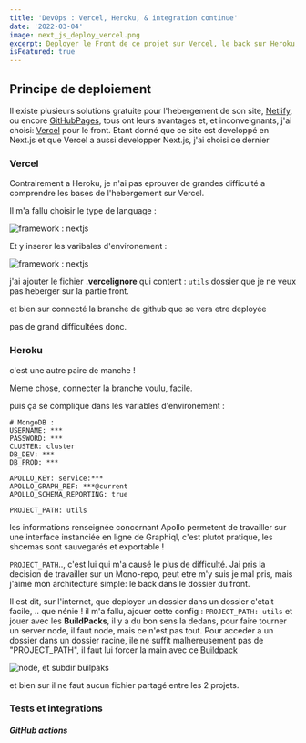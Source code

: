 ```yaml
---
title: 'DevOps : Vercel, Heroku, & integration continue'
date: '2022-03-04'
image: next_js_deploy_vercel.png
excerpt: Deployer le Front de ce projet sur Vercel, le back sur Heroku, et tests d'integrations sur github
isFeatured: true
---
```


## Principe de deploiement

Il existe plusieurs solutions gratuite pour l'hebergement de son site, [Netlify](https://www.netlify.com/), ou encore [GitHubPages](https://pages.github.com/), tous ont leurs avantages et, et inconveignants, j'ai choisi: [Vercel](https://vercel.com/home) pour le front. Etant donné que ce site est developpé en Next.js et que Vercel a aussi developper Next.js, j'ai choisi ce dernier

### Vercel

Contrairement a Heroku, je n'ai pas eprouver de grandes difficulté a comprendre les bases de l'hebergement sur Vercel.

Il m'a fallu choisir le type de language :

![framework : nextjs](banner-framework-next.png)

Et y inserer les varibales d'environement :

![framework : nextjs](banner-env.png)

j'ai ajouter le fichier **.vercelignore** qui content : `utils` dossier que je ne veux pas heberger sur la partie front.

et bien sur connecté la branche de github que se vera etre deployée

pas de grand difficultées donc.

### Heroku

c'est une autre paire de manche !

Meme chose, connecter la branche voulu, facile.

puis ça se complique dans les variables d'environement :

```
# MongoDB :
USERNAME: ***
PASSWORD: ***
CLUSTER: cluster
DB_DEV: ***
DB_PROD: ***

APOLLO_KEY: service:***
APOLLO_GRAPH_REF: ***@current
APOLLO_SCHEMA_REPORTING: true

PROJECT_PATH: utils
```

les informations renseignée concernant Apollo permetent de travailler sur une interface instanciée en ligne de Graphiql, c'est plutot pratique, les shcemas sont sauvegarés et exportable !

`PROJECT_PATH`.., c'est lui qui m'a causé le plus de difficulté.
Jai pris la decision de travailler sur un Mono-repo, peut etre m'y suis je mal pris, mais j'aime mon architecture simple: le back dans le dossier du front.

Il est dit, sur l'internet, que deployer un dossier dans un dossier c'etait facile, .. que nénie ! il m'a fallu, ajouer cette config : `PROJECT_PATH: utils`
et jouer avec les **BuildPacks**, il y a du bon sens la dedans, pour faire tourner un server node, il faut node, mais ce n'est pas tout. Pour acceder a un dossier dans un dossier racine, ile ne suffit malhereusement pas de "PROJECT_PATH", il faut lui forcer la main avec ce [Buildpack](https://github.com/SirHarveyBix/subdir-heroku-buildpack)

![node, et subdir builpaks](buildpack.png)

et bien sur il ne faut aucun fichier partagé entre les 2 projets.

### Tests et integrations

##### GitHub actions
